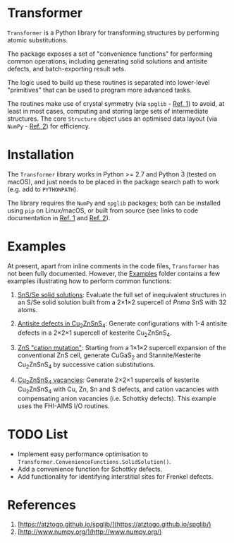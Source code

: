 Transformer
===========

`Transformer` is a Python library for transforming structures by performing atomic substitutions.

The package exposes a set of "convenience functions" for performing common operations, including generating solid solutions and antisite defects, and batch-exporting result sets.

The logic used to build up these routines is separated into lower-level "primitives" that can be used to program more advanced tasks.

The routines make use of crystal symmetry (via `spglib` - [Ref. 1](#Ref1)) to avoid, at least in most cases, computing and storing large sets of intermediate structures.
The core `Structure` object uses an optimised data layout (via `NumPy` - [Ref. 2](#Ref2)) for efficiency.

Installation
============

The `Transformer` library works in Python >= 2.7 and Python 3 (tested on macOS), and just needs to be placed in the package search path to work (e.g. add to `PYTHONPATH`).

The library requires the `NumPy` and `spglib` packages; both can be installed using `pip` on Linux/macOS, or built from source (see links to code documentation in [Ref. 1](#Ref1) and [Ref. 2](#Ref2)).

Examples
========

At present, apart from inline comments in the code files, `Transformer` has not been fully documented.
However, the [Examples](./Examples) folder contains a few examples illustrating how to perform common functions:

1. [SnS/Se solid solutions](./Examples/Example_SnS-Se-SolidSolution.py): Evaluate the full set of inequivalent structures in an S/Se solid solution built from a 2&times;1&times;2 supercell of *Pnma* SnS with 32 atoms.

2. [Antisite defects in Cu<sub>2</sub>ZnSnS<sub>4</sub>](./Examples/Example_CZTS-AntisiteDefects.py): Generate configurations with 1-4 antisite defects in a 2&times;2&times;1 supercell of kesterite Cu<sub>2</sub>ZnSnS<sub>4</sub>.

3. [ZnS "cation mutation"](./Examples/Example_ZnS-CationMutation.py): Starting from a 1&times;1&times;2 supercell expansion of the conventional ZnS cell, generate CuGaS<sub>2</sub> and Stannite/Kesterite Cu<sub>2</sub>ZnSnS<sub>4</sub> by successive cation substitutions.

4. [Cu<sub>2</sub>ZnSnS<sub>4</sub> vacancies](./Examples/Example_CZTS-Vacancies-AIMS.py): Generate 2&times;2&times;1 supercells of kesterite Cu<sub>2</sub>ZnSnS<sub>4</sub> with Cu, Zn, Sn and S defects, and cation vacancies with compensating anion vacancies (i.e. Schottky defects).
   This example uses the FHI-AIMS I/O routines.

TODO List
=========

* Implement easy performance optimisation to `Transformer.ConvenienceFunctions.SolidSolution()`.
* Add a convenience function for Schottky defects.
* Add functionality for identifying interstitial sites for Frenkel defects.

References
==========

1. <a name="Ref1"></a>[https://atztogo.github.io/spglib/](https://atztogo.github.io/spglib/)
2. <a name="Ref2"></a>[http://www.numpy.org/](http://www.numpy.org/)
